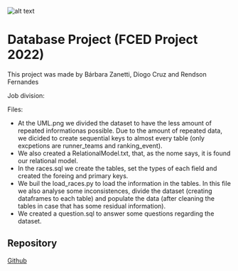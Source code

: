 ![alt text](https://sigarra.up.pt/feup/pt/imagens/LogotipoSI)
# Database Project (FCED Project 2022)

This project was made by Bárbara Zanetti, Diogo Cruz and Rendson Fernandes

Job division:

Files:
- At the UML.png we divided the dataset to have the less amount of repeated informationas possible. Due to the amount of repeated data, we dicided to create sequential keys to almost every table (only excpetions are runner_teams and ranking_event). 
- We also created a RelationalModel.txt, that, as the nome says, it is found our relational model.
- In the races.sql we create the tables, set the types of each field and created the foreing and primary keys.
- We buil the load_races.py to load the information in the tables. In this file we also analyse some inconsistences, divide the dataset (creating dataframes to each table) and populate the data (after cleaning the tables in case that has some residual information).
- We created a question.sql to answer some questions regarding the dataset.


## Repository
[Github](https://github.com/Rendson-Fernandes/fced-project-database)
